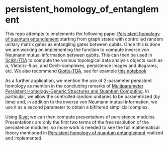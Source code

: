 # persistent_homology_of_entanglement
This repo attempts to implements the following paper [Persistent homology of quantum entanglement](https://arxiv.org/abs/2110.10214) starting from graph states with controlled random unitary matrix gates as entangling gates between qubits. Once this is done we are working on implementing the function to compute inverse von Neumann mutual information between qubits. This can then be used in [Scikit-TDA](https://github.com/scikit-tda) to compute the various topological data analysis objects such as $\alpha$, Vietoris-Rips, and Cech-complexes, persistence images and diagrams, etc. We also recommend [Giotto-TDA](https://github.com/giotto-ai), see for example [this notebook](https://github.com/giotto-ai/giotto-tda/blob/master/examples/persistent_homology_graphs.ipynb)

As a further application, we mention the use of $2$-parameter persistent homology as mention in the concluding remarks of [Multiparameter Persistent Homology-Generic Structures and Quantum Computing](https://arxiv.org/abs/2210.11433). In particular, we allow the controlled random unitaries to be parametrized (by time) and, in addition to the inverse von Neumann mutual information, we use it as a second parameter to obtain a bifiltered simplicial complex. 

Using [Rivet](https://github.com/rivetTDA/rivet) we can then compute presentations of persistence modules. Presentations are only the first two terms of the free resolution of the persistence modules, so more work is needed to see the full mathematical theory mentioned in [Persistent homology of quantum entanglement](https://arxiv.org/abs/2110.10214) realized and implemented. 

